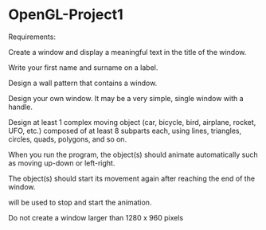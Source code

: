 # OpenGL-Project1
Requirements:

Create a window and display a meaningful text in the title of the window.

Write your first name and surname on a label.  
	  
Design a wall pattern that contains a window.
  
Design your own window. It may be a very simple, single window with a handle.
  
Design at least 1 complex moving object (car, bicycle, bird, airplane, rocket, UFO, etc.) composed of at least 8 subparts each, using lines, triangles, circles, quads, polygons, and so on.
  
When you run the program, the object(s) should animate automatically such as moving up-down or left-right.
  
The object(s) should start its movement again after reaching the end of the window.
  
<Spacebar> will be used to stop and start the animation.

Do not create a window larger than 1280 x 960 pixels
